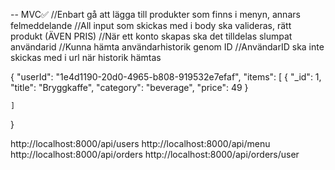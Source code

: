 
-- MVC✅
//Enbart gå att lägga till produkter som finns i menyn, annars felmeddelande
//All input som skickas med i body ska valideras, rätt produkt (ÄVEN PRIS)
//När ett konto skapas ska det tilldelas slumpat användarid
//Kunna hämta användarhistorik genom ID 
//AnvändarID ska inte skickas med i url när historik hämtas



{
    "userId": "1e4d1190-20d0-4965-b808-919532e7efaf",
    "items": [
        {
            "_id": 1,
            "title": "Bryggkaffe",
            "category": "beverage",
            "price": 49 
        }

    ]
} 


http://localhost:8000/api/users
http://localhost:8000/api/menu
http://localhost:8000/api/orders
http://localhost:8000/api/orders/user